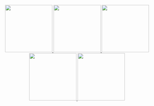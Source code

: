 <p align="center">
  
  <a href = 'https://discordapp.com/users/589900887212949522'>
  <img width="155" src="https://cdn.discordapp.com/attachments/993060883670511646/993062366780596224/discord.png">
    
  <a href = 'mailto:lxRbckl@protonmail.com'>
  <img width="155" src="https://cdn.discordapp.com/attachments/993060883670511646/993062439232999464/protonmail.png">

  <a href = 'https://github.com/ala2q6'>
  <img width="155" src="https://cdn.discordapp.com/attachments/993060883670511646/993062387429167184/github.png">

  <a href = 'http://lxrbckl.com'>
  <img width="155" src="https://cdn.discordapp.com/attachments/993060883670511646/993062333444280430/blog.png">
    
  <a href = 'https://www.linkedin.com/in/alexander-arbuckle-857146243/'>
  <img width="155" src="https://cdn.discordapp.com/attachments/993060883670511646/993062457503404113/linkedin.png">
  
</p>
